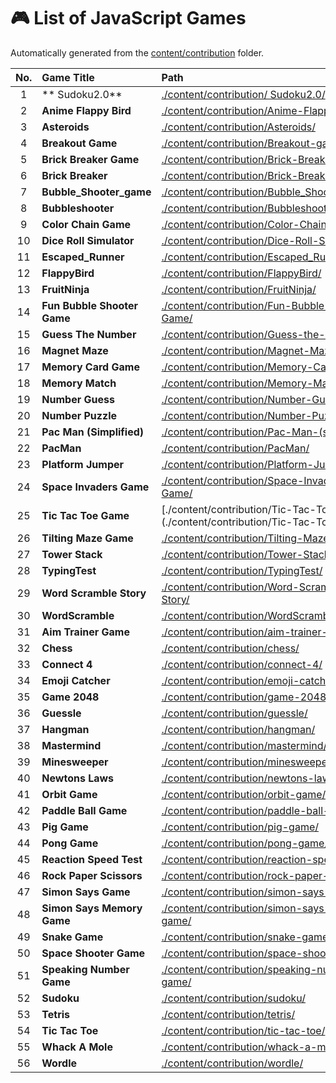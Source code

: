 # 🎮 List of JavaScript Games

Automatically generated from the [content/contribution](./content/contribution) folder.

| No. | Game Title | Path |
|:--:|:----------------|:----------------------------|
| 1 | ** Sudoku2.0** | [./content/contribution/ Sudoku2.0/](./content/contribution/Sudoku2.0/) |
| 2 | **Anime Flappy Bird** | [./content/contribution/Anime-Flappy-Bird/](./content/contribution/Anime-Flappy-Bird/) |
| 3 | **Asteroids** | [./content/contribution/Asteroids/](./content/contribution/Asteroids/) |
| 4 | **Breakout Game** | [./content/contribution/Breakout-game/](./content/contribution/Breakout-game/) |
| 5 | **Brick Breaker Game** | [./content/contribution/Brick-Breaker-Game/](./content/contribution/Brick-Breaker-Game/) |
| 6 | **Brick Breaker** | [./content/contribution/Brick-Breaker/](./content/contribution/Brick-Breaker/) |
| 7 | **Bubble_Shooter_game** | [./content/contribution/Bubble_Shooter_game/](./content/contribution/Bubble_Shooter_game/) |
| 8 | **Bubbleshooter** | [./content/contribution/Bubbleshooter/](./content/contribution/Bubbleshooter/) |
| 9 | **Color Chain Game** | [./content/contribution/Color-Chain-game/](./content/contribution/Color-Chain-game/) |
| 10 | **Dice Roll Simulator** | [./content/contribution/Dice-Roll-Simulator/](./content/contribution/Dice-Roll-Simulator/) |
| 11 | **Escaped_Runner** | [./content/contribution/Escaped_Runner/](./content/contribution/Escaped_Runner/) |
| 12 | **FlappyBird** | [./content/contribution/FlappyBird/](./content/contribution/FlappyBird/) |
| 13 | **FruitNinja** | [./content/contribution/FruitNinja/](./content/contribution/FruitNinja/) |
| 14 | **Fun Bubble Shooter Game** | [./content/contribution/Fun-Bubble-Shooter-Game/](./content/contribution/Fun-Bubble-Shooter-Game/) |
| 15 | **Guess The Number** | [./content/contribution/Guess-the-number/](./content/contribution/Guess-the-number/) |
| 16 | **Magnet Maze** | [./content/contribution/Magnet-Maze/](./content/contribution/Magnet-Maze/) |
| 17 | **Memory Card Game** | [./content/contribution/Memory-Card-Game/](./content/contribution/Memory-Card-Game/) |
| 18 | **Memory Match** | [./content/contribution/Memory-Match/](./content/contribution/Memory-Match/) |
| 19 | **Number Guess** | [./content/contribution/Number-Guess/](./content/contribution/Number-Guess/) |
| 20 | **Number Puzzle** | [./content/contribution/Number-Puzzle/](./content/contribution/Number-Puzzle/) |
| 21 | **Pac Man (Simplified)** | [./content/contribution/Pac-Man-(simplified)/](./content/contribution/Pac-Man-(simplified)/) |
| 22 | **PacMan** | [./content/contribution/PacMan/](./content/contribution/PacMan/) |
| 23 | **Platform Jumper** | [./content/contribution/Platform-Jumper/](./content/contribution/Platform-Jumper/) |
| 24 | **Space Invaders Game** | [./content/contribution/Space-Invaders-Game/](./content/contribution/Space-Invaders-Game/) |
| 25 | **Tic Tac Toe Game** | [./content/contribution/Tic-Tac-Toe Game/](./content/contribution/Tic-Tac-Toe Game/) |
| 26 | **Tilting Maze Game** | [./content/contribution/Tilting-Maze-Game/](./content/contribution/Tilting-Maze-Game/) |
| 27 | **Tower Stack** | [./content/contribution/Tower-Stack/](./content/contribution/Tower-Stack/) |
| 28 | **TypingTest** | [./content/contribution/TypingTest/](./content/contribution/TypingTest/) |
| 29 | **Word Scramble Story** | [./content/contribution/Word-Scramble-Story/](./content/contribution/Word-Scramble-Story/) |
| 30 | **WordScramble** | [./content/contribution/WordScramble/](./content/contribution/WordScramble/) |
| 31 | **Aim Trainer Game** | [./content/contribution/aim-trainer-game/](./content/contribution/aim-trainer-game/) |
| 32 | **Chess** | [./content/contribution/chess/](./content/contribution/chess/) |
| 33 | **Connect 4** | [./content/contribution/connect-4/](./content/contribution/connect-4/) |
| 34 | **Emoji Catcher** | [./content/contribution/emoji-catcher/](./content/contribution/emoji-catcher/) |
| 35 | **Game 2048** | [./content/contribution/game-2048/](./content/contribution/game-2048/) |
| 36 | **Guessle** | [./content/contribution/guessle/](./content/contribution/guessle/) |
| 37 | **Hangman** | [./content/contribution/hangman/](./content/contribution/hangman/) |
| 38 | **Mastermind** | [./content/contribution/mastermind/](./content/contribution/mastermind/) |
| 39 | **Minesweeper** | [./content/contribution/minesweeper/](./content/contribution/minesweeper/) |
| 40 | **Newtons Laws** | [./content/contribution/newtons-laws/](./content/contribution/newtons-laws/) |
| 41 | **Orbit Game** | [./content/contribution/orbit-game/](./content/contribution/orbit-game/) |
| 42 | **Paddle Ball Game** | [./content/contribution/paddle-ball-game/](./content/contribution/paddle-ball-game/) |
| 43 | **Pig Game** | [./content/contribution/pig-game/](./content/contribution/pig-game/) |
| 44 | **Pong Game** | [./content/contribution/pong-game/](./content/contribution/pong-game/) |
| 45 | **Reaction Speed Test** | [./content/contribution/reaction-speed-test/](./content/contribution/reaction-speed-test/) |
| 46 | **Rock Paper Scissors** | [./content/contribution/rock-paper-scissors/](./content/contribution/rock-paper-scissors/) |
| 47 | **Simon Says Game** | [./content/contribution/simon-says-game/](./content/contribution/simon-says-game/) |
| 48 | **Simon Says Memory Game** | [./content/contribution/simon-says-memory-game/](./content/contribution/simon-says-memory-game/) |
| 49 | **Snake Game** | [./content/contribution/snake-game/](./content/contribution/snake-game/) |
| 50 | **Space Shooter Game** | [./content/contribution/space-shooter-game/](./content/contribution/space-shooter-game/) |
| 51 | **Speaking Number Game** | [./content/contribution/speaking-number-game/](./content/contribution/speaking-number-game/) |
| 52 | **Sudoku** | [./content/contribution/sudoku/](./content/contribution/sudoku/) |
| 53 | **Tetris** | [./content/contribution/tetris/](./content/contribution/tetris/) |
| 54 | **Tic Tac Toe** | [./content/contribution/tic-tac-toe/](./content/contribution/tic-tac-toe/) |
| 55 | **Whack A Mole** | [./content/contribution/whack-a-mole/](./content/contribution/whack-a-mole/) |
| 56 | **Wordle** | [./content/contribution/wordle/](./content/contribution/wordle/) |
